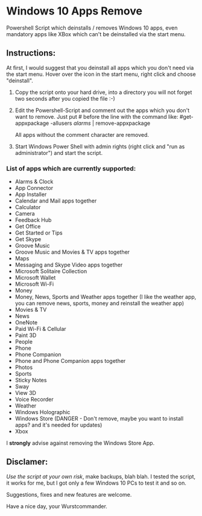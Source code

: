 # Windows 10 Apps Remove

Powershell Script which deinstalls / removes Windows 10 apps, 
even mandatory apps like XBox which can't be deinstalled via the start menu.

## Instructions:

At first, I would suggest that you deinstall all apps which you don't need via the start menu. 
Hover over the icon in the start menu, right click and choose "deinstall".

1. Copy the script onto your hard drive, into a directory you will not forget two seconds after you copied the file :-)

2. Edit the Powershell-Script and comment out the apps which you don't want to remove.
   Just put # before the line with the command like:
   #get-appxpackage -allusers *alarms* | remove-appxpackage
   
   All apps without the comment character are removed.
   
3. Start Windows Power Shell with admin rights (right click and "run as administrator") and start the script.


### List of apps which are currently supported: ###

- Alarms & Clock
- App Connector
- App Installer
- Calendar and Mail apps together
- Calculator
- Camera
- Feedback Hub
- Get Office
- Get Started or Tips
- Get Skype
- Groove Music
- Groove Music and Movies & TV apps together
- Maps
- Messaging and Skype Video apps together
- Microsoft Solitaire Collection
- Microsoft Wallet
- Microsoft Wi-Fi
- Money
- Money, News, Sports and Weather apps together (I like the weather app, you can remove news, sports, money and reinstall the weather app)
- Movies & TV
- News
- OneNote
- Paid Wi-Fi & Cellular
- Paint 3D
- People
- Phone
- Phone Companion
- Phone and Phone Companion apps together
- Photos
- Sports
- Sticky Notes
- Sway
- View 3D
- Voice Recorder
- Weather
- Windows Holographic
- Windows Store (DANGER - Don't remove, maybe you want to install apps? and it's needed for updates)
- Xbox

I **strongly** advise against removing the Windows Store App.

## Disclamer: ##

*Use the script at your own risk*, make backups, blah blah. 
I tested the script, it works for me, but I got only a few Windows 10 PCs to test it and so on.

Suggestions, fixes and new features are welcome.

Have a nice day, your Wurstcommander.







